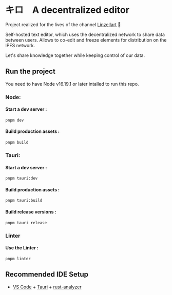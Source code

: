 # キロ　A decentralized editor

Project realized for the lives of the channel [Linzellart](https://www.twitch.tv/linzellart) 🎥

Self-hosted text editor, which uses the decentralized network to share data between users.
Allows to co-edit and freeze elements for distribution on the IPFS network.

Let's share knowledge together while keeping control of our data.

## Run the project

You need to have Node v16.19.1 or later intalled to run this repo.

### Node:

#### Start a dev server :

```
pnpm dev
```

#### Build production assets :

```
pnpm build
```

### Tauri:

#### Start a dev server :

```
pnpm tauri:dev
```

#### Build production assets :

```
pnpm tauri:build
```

#### Build release versions :

```
pnpm tauri release
```

### Linter

#### Use the Linter :

```
pnpm linter
```

## Recommended IDE Setup

- [VS Code](https://code.visualstudio.com/) + [Tauri](https://marketplace.visualstudio.com/items?itemName=tauri-apps.tauri-vscode) + [rust-analyzer](https://marketplace.visualstudio.com/items?itemName=rust-lang.rust-analyzer)
